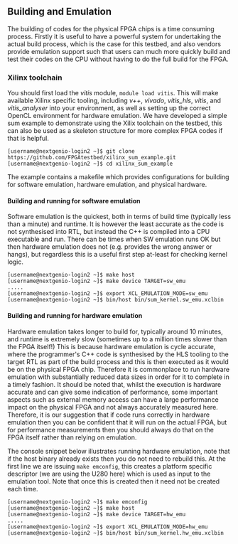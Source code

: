 ## Building and Emulation

The building of codes for the physical FPGA chips is a time consuming process. Firstly it is useful to have a powerful system for undertaking the actual build process, which is the case for this testbed, and also vendors provide emulation support such that users can much more quickly build and test their codes on the CPU without having to do the full build for the FPGA.

### Xilinx toolchain

You should first load the _vitis_ module, `module load vitis`. This will make available Xilinx specific tooling, including _v++_, _vivado_, _vitis_hls_, _vitis_, and _vitis_analyser_ into your environment, as well as setting up the correct OpenCL environment for hardware emulation. We have developed a simple sum example to demonstrate using the Xilix toolchain on the testbed, this can also be used as a skeleton structure for more complex FPGA codes if that is helpful.

```console
[username@nextgenio-login2 ~]$ git clone https://github.com/FPGAtestbed/xilinx_sum_example.git
[username@nextgenio-login2 ~]$ cd xilinx_sum_example
```

The example contains a makefile which provides configurations for building for software emulation, hardware emulation, and physical hardware. 

#### Building and running for software emulation

Software emulation is the quickest, both in terms of build time (typically less than a minute) and runtime. It is however the least accurate as the code is not synthesised into RTL, but instead the C++ is compiled into a CPU executable and run. There can be times when SW emulation runs OK but then hardware emulation does not (e.g. provides the wrong answer or hangs), but regardless this is a useful first step at-least for checking kernel logic.

```console
[username@nextgenio-login2 ~]$ make host
[username@nextgenio-login2 ~]$ make device TARGET=sw_emu 
.....
[username@nextgenio-login2 ~]$ export XCL_EMULATION_MODE=sw_emu
[username@nextgenio-login2 ~]$ bin/host bin/sum_kernel.sw_emu.xclbin
```

#### Building and running for hardware emulation

Hardware emulation takes longer to build for, typically around 10 minutes, and runtime is extremely slow (sometimes up to a million times slower than the FPGA itself!) This is because hardware emulation is cycle accurate, where the programmer's C++ code is synthesised by the HLS tooling to the target RTL as part of the build process and this is then executed as it would be on the physical FPGA chip. Therefore it is commonplace to run hardware emulation with substantially reduced data sizes in order for it to complete in a timely fashion. It should be noted that, whilst the execution is hardware accurate and can give some indication of performance, some important aspects such as external memory access can have a large performance impact on the physical FPGA and not always accurately measured here. Therefore, it is our suggestion that if code runs correctly in hardware emulation then you can be confident that it will run on the actual FPGA, but for performance measurements then you should always do that on the FPGA itself rather than relying on emulation. 

The console snippet below illustrates running hardware emulation, note that if the host binary already exists then you do not need to rebuild this. At the first line we are issuing `make emconfig`, this creates a platform specific descriptor (we are using the U280 here) which is used as input to the emulation tool. Note that once this is created then it need not be created each time.

```console
[username@nextgenio-login2 ~]$ make emconfig
[username@nextgenio-login2 ~]$ make host
[username@nextgenio-login2 ~]$ make device TARGET=hw_emu 
.....
[username@nextgenio-login2 ~]$ export XCL_EMULATION_MODE=hw_emu
[username@nextgenio-login2 ~]$ bin/host bin/sum_kernel.hw_emu.xclbin
```
